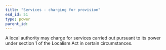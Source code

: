 ```yaml
---
title: "Services - charging for provision"
esd_id: 51
type: power
parent_id:  
---
```


A local authority may charge for services carried out pursuant to its power under section 1 of the Localism Act in certain circumstances.

